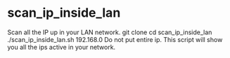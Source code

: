 # scan_ip_inside_lan
Scan all the IP up in your LAN network.
git clone <git address>
cd scan_ip_inside_lan
./scan_ip_inside_lan.sh 192.168.0 
Do not put entire ip.
This script will show you all the ips active in your network.


